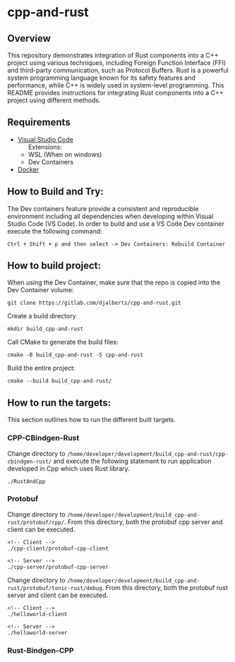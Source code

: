 # cpp-and-rust

## Overview

This repository demonstrates integration of Rust components into a C++ project using various techniques, including Foreign Function Interface (FFI) and third-party communication, such as Protocol Buffers. Rust is a powerful system programming language known for its safety features and performance, while C++ is widely used in system-level programming. This README provides instructions for integrating Rust components into a C++ project using different methods.

## Requirements

- [Visual Studio Code](https://code.visualstudio.com/) \
&nbsp;&nbsp;&nbsp;&nbsp;&nbsp;&nbsp;Extensions:
    - WSL (When on windows)
    - Dev Containers
- [Docker](https://docs.docker.com/get-docker/)

## How to Build and Try:

The Dev containers feature provide a consistent and reproducible environment including all dependencies when developing within Visual Studio Code (VS Code). In order to build and use a VS Code Dev container execute the following command:

```
Ctrl + Shift + p and then select -> Dev Containers: Rebuild Container
``` 

## How to build project:

When using the Dev Container, make sure that the repo is copied into the Dev Container volume:

```
git clone https://gitlab.com/djalberts/cpp-and-rust.git
```

Create a build directory

```
mkdir build_cpp-and-rust
```

Call CMake to generate the build files:

```
cmake -B build_cpp-and-rust -S cpp-and-rust
```

Build the entire project:

```
cmake --build build_cpp-and-rust/
```

## How to run the targets:

This section outlines how to run the different built targets.

### CPP-CBindgen-Rust

Change directory to `/home/developer/development/build_cpp-and-rust/cpp-cbindgen-rust/` and execute the following statement to run application developed in Cpp which uses Rust library.

```
./RustAndCpp
```

### Protobuf

Change directory to `/home/developer/development/build_cpp-and-rust/protobuf/cpp/`. From this directory, both the protobuf cpp server and client can be executed.

```
<!-- Client -->
./cpp-client/protobuf-cpp-client

<!-- Server -->
./cpp-server/protobuf-cpp-server
```

Change directory to `/home/developer/development/build_cpp-and-rust/protobuf/tonic-rust/debug`. From this directory, both the protobuf rust server and client can be executed.

```
<!-- Client -->
./helloworld-client

<!-- Server -->
./helloworld-server
```

### Rust-Bindgen-CPP
